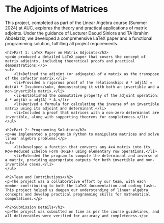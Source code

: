 <!DOCTYPE html>
<html>
<head>
    <title>The Adjoints of Matrices - Project README</title>
</head>
<body>
    <h1>The Adjoints of Matrices</h1>
    <p>This project, completed as part of the Linear Algebra course (Summer 2024) at AUC, explores the theory and practical applications of matrix adjoints. Under the guidance of Lecturer Daoud Siniora and TA Ibrahim Abdelaziz, we developed a comprehensive LaTeX paper and a functional programming solution, fulfilling all project requirements.</p>

    <h2>Part 1: LaTeX Paper on Matrix Adjoints</h2>
    <p>We produced a detailed LaTeX paper that covers the concept of matrix adjoints, including theoretical proofs and practical demonstrations:</p>
    <ul>
        <li>Defined the adjoint (or adjugate) of a matrix as the transpose of the cofactor matrix.</li>
        <li>Provided a rigorous proof of the relationship: A * adj(A) = det(A) * I<sub>n</sub>, demonstrating it with both an invertible and a non-invertible matrix.</li>
        <li>Established the commutative property of the adjoint operation: A * adj(A) = adj(A) * A.</li>
        <li>Derived a formula for calculating the inverse of an invertible matrix using its adjoint and determinant.</li>
        <li>Included a proof that matrices with a non-zero determinant are invertible, along with supporting theorems for completeness.</li>
    </ul>

    <h2>Part 2: Programming Solution</h2>
    <p>We implemented a program in Python to manipulate matrices and solve linear algebra problems:</p>
    <ul>
        <li>Developed a function that converts any 4x4 matrix into its Row-Reduced Echelon Form (RREF) using elementary row operations.</li>
        <li>Extended the program to compute the determinant and inverse of a matrix, providing appropriate outputs for both invertible and non-invertible cases.</li>
    </ul>

    <h2>Team and Contributions</h2>
    <p>The project was a collaborative effort by our team, with each member contributing to both the LaTeX documentation and coding tasks. This project helped us deepen our understanding of linear algebra concepts and develop practical programming skills for mathematical computations.</p>

    <h2>Submission Details</h2>
    <p>The project was submitted on time as per the course guidelines, and all deliverables were verified for accuracy and completeness.</p>
</body>
</html>
